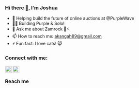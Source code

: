 
### Hi there 👋, I'm Joshua

- 🔭 Helping build the future of online auctions at @PurpleWave
- 🥷🏿 Building Purple & Solo!
- 💬 Ask me about Zamrock 🎸⚡️
- 📫 How to reach me: akangah89@gmail.com
- ⚡ Fun fact: I love cats! 😸

### Connect with me:
[<img align="left" alt="Joshua Richmond Akangah | LinkedIn" width="22px" src="https://static-exp1.licdn.com/sc/h/al2o9zrvru7aqj8e1x2rzsrca" />][linkedin]
[<img align="left" alt="kanga.py | Instagram" width="22px" src="https://www.instagram.com/static/images/ico/favicon-192.png/68d99ba29cc8.png" />][instagram]

<br />

### Reach me
[instagram]: https://www.instagram.com/pyg0d/
[linkedin]: https://www.linkedin.com/in/akangah89/
